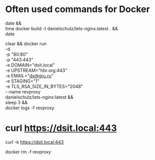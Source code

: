 
# Often used commands for Docker
date && \
    time docker build -t danielschulz/lets-nginx:latest . && \
    date

clear && docker run \
    -d \
    -p "80:80" \
    -p "443:443" \
    -e DOMAIN="dsit.local" \
    -e UPSTREAM="hbr.org:443" \
    -e EMAIL="ds@gru.ru" \
    -e STAGING="1" \
    -e TLS_RSA_SIZE_IN_BYTES="2048" \
    --name revproxy \
    danielschulz/lets-nginx:latest && \
    sleep 3 && \
    docker logs -f revproxy

# curl https://dsit.local:443
curl -k https://dsit.local:443

docker rm -f revproxy
